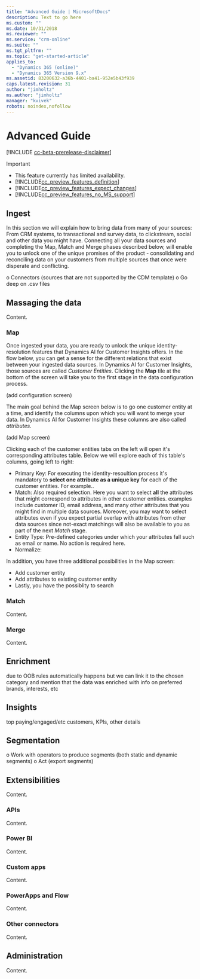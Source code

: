 ```yaml
---
title: "Advanced Guide | MicrosoftDocs"
description: Text to go here
ms.custom: ""
ms.date: 10/31/2018
ms.reviewer: ""
ms.service: "crm-online"
ms.suite: ""
ms.tgt_pltfrm: ""
ms.topic: "get-started-article"
applies_to: 
  - "Dynamics 365 (online)"
  - "Dynamics 365 Version 9.x"
ms.assetid: 83200632-a36b-4401-ba41-952e5b43f939
caps.latest.revision: 31
author: "jimholtz"
ms.author: "jimholtz"
manager: "kvivek"
robots: noindex,nofollow
---
```

# Advanced Guide

[!INCLUDE [cc-beta-prerelease-disclaimer](../includes/cc-beta-prerelease-disclaimer.md)]

> [!IMPORTANT]
> - This feature currently has limited availability.
> - [!INCLUDE[cc_preview_features_definition](../includes/cc-preview-features-definition.md)]  
> - [!INCLUDE[cc_preview_features_expect_changes](../includes/cc-preview-features-expect-changes.md)]  
> - [!INCLUDE[cc_preview_features_no_MS_support](../includes/cc-preview-features-no-ms-support.md)]  

## Ingest
In this section we will explain how to bring data from many of your sources: From CRM systems, to transactional and survey data, to clickstream, social and other data you might have. Connecting all your data sources and completing the Map, Match and Merge phases described below, will enable you to unlock one of the unique promises of the product - consolidating and reconciling data on your customers from multiple sources that once were disperate and conflicting. 

o	Connectors (sources that are not supported by the CDM template)
o	Go deep on .csv files



## Massaging the data
Content.

### Map
Once ingested your data, you are ready to unlock the unique identity-resolution features that Dynamics AI for Customer Insights offers.
In the flow below, you can get a sense for the different relations that exist between your ingested data sources. In Dynamics AI for Customer Insights, those sources are called *Customer Entities*. Clicking the **Map** tile at the bottom of the screen will take you to the first stage in the data configuration process.

(add configuration screen)

The main goal behind the Map screen below is to go one customer entity at a time, and identify the columns upon which you will want to merge your data. In Dynamics AI for Customer Insights these columns are also called *attributes*. 

(add Map screen)

Clicking each of the customer entities tabs on the left will open it's corresponding attributes table. Below we will explore each of this table's columns, going left to right:
- Primary Key: For executing the identity-resoultion process it's mandatory to **select one attribute as a unique key** for each of the customer entities. For example..
- Match: Also required selection. Here you want to select **all** the attributes that might correspond to attributes in other customer entities. examples include customer ID, email address, and many other attributes that you might find in multiple data sources. Moreover, you may want to select attributes even if you expect partial overlap with attributes from other data sources since not-exact matchings will also be available to you as part of the next *Match* stage. 
- Entity Type: Pre-defined categories under which your attributes fall such as email or name. No action is required here.
- Normalize: 

In addition, you have three additional possibilities in the Map screen:
- Add customer entity
- Add attributes to existing customer entity
- Lastly, you have the possiblity to search


### Match
Content.

### Merge
Content.

## Enrichment
due to OOB rules automatically happens but we can link it to the chosen category and mention that the data was enriched with info on preferred brands, interests, etc

## Insights
top paying/engaged/etc customers, KPIs, other details

## Segmentation
o	Work with operators to produce segments (both static and dynamic segments)
o	Act (export segments)

## Extensibilities
Content.

### APIs
Content.

### Power BI
Content.

### Custom apps
Content.

### PowerApps and Flow
Content.

### Other connectors
Content.

## Administration
Content.
